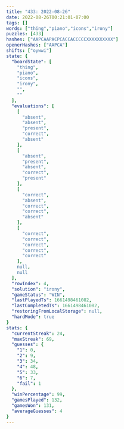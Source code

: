 ```yaml
---
title: "433: 2022-08-26"
date: 2022-08-26T00:21:01-07:00
tags: []
words: ["thing","piano","icons","irony"]
puzzles: [433]
hashes: ["AAPCAAPACPCACCACCCCCXXXXXXXXXX"]
openerHashes: ["AAPCA"]
shifts: ["oywwi"]
state: {
  "boardState": [
    "thing",
    "piano",
    "icons",
    "irony",
    "",
    ""
  ],
  "evaluations": [
    [
      "absent",
      "absent",
      "present",
      "correct",
      "absent"
    ],
    [
      "absent",
      "present",
      "absent",
      "correct",
      "present"
    ],
    [
      "correct",
      "absent",
      "correct",
      "correct",
      "absent"
    ],
    [
      "correct",
      "correct",
      "correct",
      "correct",
      "correct"
    ],
    null,
    null
  ],
  "rowIndex": 4,
  "solution": "irony",
  "gameStatus": "WIN",
  "lastPlayedTs": 1661498461082,
  "lastCompletedTs": 1661498461082,
  "restoringFromLocalStorage": null,
  "hardMode": true
}
stats: {
  "currentStreak": 24,
  "maxStreak": 69,
  "guesses": {
    "1": 0,
    "2": 9,
    "3": 34,
    "4": 48,
    "5": 33,
    "6": 7,
    "fail": 1
  },
  "winPercentage": 99,
  "gamesPlayed": 132,
  "gamesWon": 131,
  "averageGuesses": 4
}
---
```


<!-- more -->
